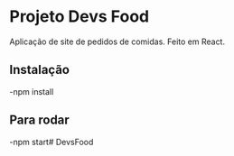 # Projeto Devs Food 

Aplicação de site de pedidos de comidas. Feito em React. 

## Instalação
-npm install 

## Para rodar 
-npm start#   D e v s F o o d  
 